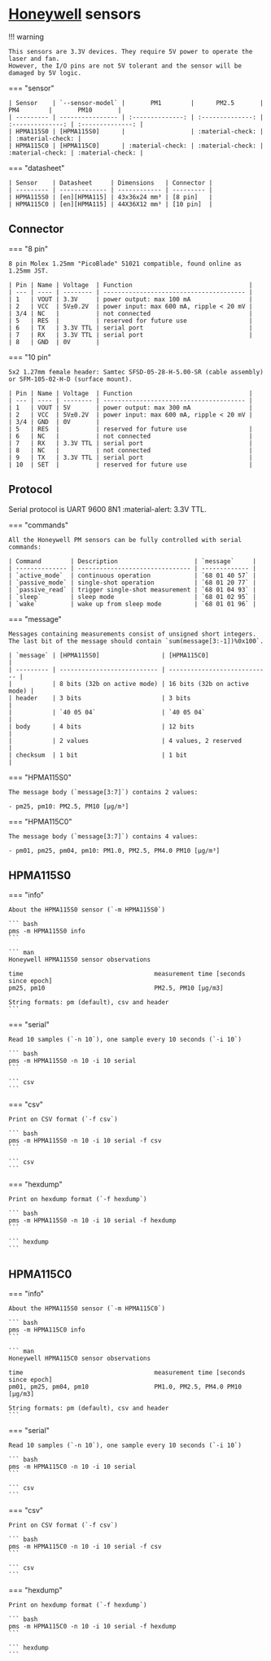 # [Honeywell] sensors

!!! warning

    This sensors are 3.3V devices. They require 5V power to operate the laser and fan.
    However, the I/O pins are not 5V tolerant and the sensor will be damaged by 5V logic.

=== "sensor"

    | Sensor    | `--sensor-model` |       PM1        |      PM2.5       |       PM4        |       PM10       |
    | --------- | ---------------- | :--------------: | :--------------: | :--------------: | :--------------: |
    | HPMA115S0 | [HPMA115S0]      |                  | :material-check: |                  | :material-check: |
    | HPMA115C0 | [HPMA115C0]      | :material-check: | :material-check: | :material-check: | :material-check: |

=== "datasheet"

    | Sensor    | Datasheet     | Dimensions   | Connector |
    | --------- | ------------- | ------------ | --------- |
    | HPMA115S0 | [en][HPMA115] | 43x36x24 mm³ | [8 pin]   |
    | HPMA115C0 | [en][HPMA115] | 44X36X12 mm³ | [10 pin]  |

[Honeywell]: https://sensing.honeywell.com/sensors/particle-sensors/hpm-series
[HPMA115]:   https://sensing.honeywell.com/honeywell-sensing-particulate-hpm-series-datasheet-32322550

[HPMA115S0]: #hpma115s0
[HPMA115C0]: #hpma115c0
[8 pin]:     #connector
[10 pin]:    #connector

## Connector

=== "8 pin"

    8 pin Molex 1.25mm "PicoBlade" 51021 compatible, found online as 1.25mm JST.

    | Pin | Name | Voltage  | Function                                |
    | --- | ---- | -------- | --------------------------------------- |
    | 1   | VOUT | 3.3V     | power output: max 100 mA                |
    | 2   | VCC  | 5V±0.2V  | power input: max 600 mA, ripple < 20 mV |
    | 3/4 | NC   |          | not connected                           |
    | 5   | RES  |          | reserved for future use                 |
    | 6   | TX   | 3.3V TTL | serial port                             |
    | 7   | RX   | 3.3V TTL | serial port                             |
    | 8   | GND  | 0V       |

=== "10 pin"

    5x2 1.27mm female header: Samtec SFSD-05-28-H-5.00-SR (cable assembly) or SFM-105-02-H-D (surface mount).

    | Pin | Name | Voltage  | Function                                |
    | --- | ---- | -------- | --------------------------------------- |
    | 1   | VOUT | 5V       | power output: max 300 mA                |
    | 2   | VCC  | 5V±0.2V  | power input: max 600 mA, ripple < 20 mV |
    | 3/4 | GND  | 0V       |
    | 5   | RES  |          | reserved for future use                 |
    | 6   | NC   |          | not connected                           |
    | 7   | RX   | 3.3V TTL | serial port                             |
    | 8   | NC   |          | not connected                           |
    | 9   | TX   | 3.3V TTL | serial port                             |
    | 10  | SET  |          | reserved for future use                 |

## Protocol

Serial protocol is UART 9600 8N1 :material-alert: 3.3V TTL.

=== "commands"

    All the Honeywell PM sensors can be fully controlled with serial commands:

    | Command        | Description                     | `message`     |
    | -------------- | ------------------------------- | ------------- |
    | `active_mode`  | continuous operation            | `68 01 40 57` |
    | `passive_mode` | single-shot operation           | `68 01 20 77` |
    | `passive_read` | trigger single-shot measurement | `68 01 04 93` |
    | `sleep`        | sleep mode                      | `68 01 02 95` |
    | `wake`         | wake up from sleep mode         | `68 01 01 96` |

=== "message"

    Messages containing measurements consist of unsigned short integers.
    The last bit of the message should contain `sum(message[3:-1])%0x100`.

    | `message` | [HPMA115S0]                 | [HPMA115C0]                  |
    | --------- | --------------------------- | ---------------------------- |
    |           | 8 bits (32b on active mode) | 16 bits (32b on active mode) |
    | header    | 3 bits                      | 3 bits                       |
    |           | `40 05 04`                  | `40 05 04`                   |
    | body      | 4 bits                      | 12 bits                      |
    |           | 2 values                    | 4 values, 2 reserved         |
    | checksum  | 1 bit                       | 1 bit                        |

=== "HPMA115S0"

    The message body (`message[3:7]`) contains 2 values:

    - pm25, pm10: PM2.5, PM10 [μg/m³]

=== "HPMA115C0"

    The message body (`message[3:7]`) contains 4 values:

    - pm01, pm25, pm04, pm10: PM1.0, PM2.5, PM4.0 PM10 [μg/m³]

## HPMA115S0

=== "info"

    About the HPMA115S0 sensor (`-m HPMA115S0`)

    ``` bash
    pms -m HPMA115S0 info
    ```

    ``` man
    Honeywell HPMA115S0 sensor observations

    time                                    measurement time [seconds since epoch]
    pm25, pm10                              PM2.5, PM10 [μg/m3]

    String formats: pm (default), csv and header
    ```

=== "serial"

    Read 10 samples (`-n 10`), one sample every 10 seconds (`-i 10`)

    ``` bash
    pms -m HPMA115S0 -n 10 -i 10 serial
    ```

    ``` csv
    ```

=== "csv"

    Print on CSV format (`-f csv`)

    ``` bash
    pms -m HPMA115S0 -n 10 -i 10 serial -f csv
    ```

    ``` csv
    ```

=== "hexdump"

    Print on hexdump format (`-f hexdump`)

    ``` bash
    pms -m HPMA115S0 -n 10 -i 10 serial -f hexdump
    ```

    ``` hexdump
    ```

## HPMA115C0

=== "info"

    About the HPMA115S0 sensor (`-m HPMA115C0`)

    ``` bash
    pms -m HPMA115C0 info
    ```

    ``` man
    Honeywell HPMA115C0 sensor observations

    time                                    measurement time [seconds since epoch]
    pm01, pm25, pm04, pm10                  PM1.0, PM2.5, PM4.0 PM10 [μg/m3]

    String formats: pm (default), csv and header    
    ```

=== "serial"

    Read 10 samples (`-n 10`), one sample every 10 seconds (`-i 10`)

    ``` bash
    pms -m HPMA115C0 -n 10 -i 10 serial
    ```

    ``` csv
    ```

=== "csv"

    Print on CSV format (`-f csv`)

    ``` bash
    pms -m HPMA115C0 -n 10 -i 10 serial -f csv
    ```

    ``` csv
    ```

=== "hexdump"

    Print on hexdump format (`-f hexdump`)

    ``` bash
    pms -m HPMA115C0 -n 10 -i 10 serial -f hexdump
    ```

    ``` hexdump
    ```
